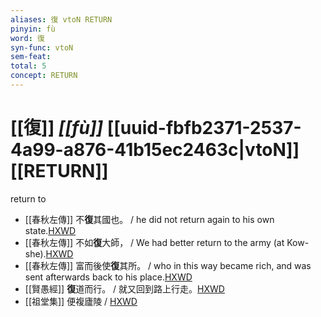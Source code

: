 ```yaml
---
aliases: 復 vtoN RETURN
pinyin: fù
word: 復
syn-func: vtoN
sem-feat: 
total: 5
concept: RETURN 
---
```

# [[復]] *[[fù]]*  [[uuid-fbfb2371-2537-4a99-a876-41b15ec2463c|vtoN]] [[RETURN]]
return to
 - [[春秋左傳]] 不**復**其國也。 / he did not return again to his own state.[HXWD](https://hxwd.org/textview.html?location=KR1e0001_tls_002-100a.1)
 - [[春秋左傳]] 不如**復**大師， / We had better return to the army (at Kow-she).[HXWD](https://hxwd.org/textview.html?location=KR1e0001_tls_006-339a.13)
 - [[春秋左傳]] 富而後使**復**其所。 / who in this way became rich, and was sent afterwards back to his place.[HXWD](https://hxwd.org/textview.html?location=KR1e0001_tls_009-356a.1)
 - [[賢愚經]] **復**道而行。 / 就又回到路上行走。[HXWD](https://hxwd.org/textview.html?location=KR6b0059_T_003-0369b.48)
 - [[祖堂集]] 便複廬陵 / [HXWD](https://hxwd.org/textview.html?location=KR6q0002_Yan_003-1111a.35)
